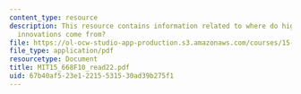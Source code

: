 ```yaml
---
content_type: resource
description: This resource contains information related to where do high tech commercial
  innovations come from?
file: https://ol-ocw-studio-app-production.s3.amazonaws.com/courses/15-668-people-and-organizations-fall-2010/67b40af523e12215531530ad39b275f1_MIT15_668F10_read22.pdf
file_type: application/pdf
resourcetype: Document
title: MIT15_668F10_read22.pdf
uid: 67b40af5-23e1-2215-5315-30ad39b275f1
---
```

